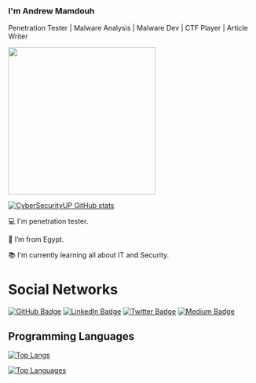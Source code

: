 
### I'm Andrew Mamdouh

Penetration Tester | Malware Analysis | Malware Dev | CTF Player | Article Writer 
<br>

<img src="https://media.giphy.com/media/3oEjHWpiVIOGXT5l9m/giphy.gif" width="300">

</br>

[![CyberSecurityUP GitHub stats](https://github-readme-stats.vercel.app/api?username=andrewmamdouh122&theme=dark)](https://github.com/andrewmamdouh122/github-readme-stats)

:computer: I'm penetration tester.

:house_with_garden: I’m from Egypt.

:books: I'm currently learning all about IT and Security.


# Social Networks

[![GitHub Badge](https://img.shields.io/badge/GitHub-181717?style=for-the-badge&logo=github&logoColor=white&link=https://github.com/andrewmamdouh122)](https://github.com/andrewmamdouh122)
[![LinkedIn Badge](https://img.shields.io/badge/LinkedIn-0077B5?style=for-the-badge&logo=linkedin&logoColor=white&link=https://www.linkedin.com/in/andrew-mamdouh122)](https://www.linkedin.com/in/andrew-mamdouh122)
[![Twitter Badge](https://img.shields.io/badge/Twitter-1DA1F2?style=for-the-badge&logo=twitter&logoColor=white&link=https://x.com/0Xandrew122)](https://x.com/0Xandrew122)
[![Medium Badge](https://img.shields.io/badge/Medium-000000?style=for-the-badge&link=https://medium.com/@andrewmamdouh122)](https://medium.com/@andrewmamdouh122)




## Programming Languages
[![Top Langs](https://github-readme-stats.vercel.app/api/top-langs/?username=andrewmamdouh122&layout=compact&theme=dark&card_width=400)](https://github.com/andrewmamdouh122/github-readme-stats)

[![Top Languages](https://github-readme-stats.vercel.app/api/top-langs/?username=andrewmamdouh122&layout=compact&theme=dark&card_width=420&hide_border=true)](https://github.com/andrewmamdouh122/github-readme-stats)
